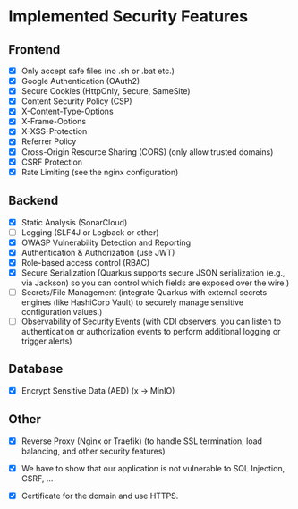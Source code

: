# Implemented Security Features

## Frontend

- [x] Only accept safe files (no .sh or .bat etc.)
- [x] Google Authentication (OAuth2)
- [x] Secure Cookies (HttpOnly, Secure, SameSite)
- [x] Content Security Policy (CSP)
- [x] X-Content-Type-Options
- [x] X-Frame-Options
- [x] X-XSS-Protection
- [x] Referrer Policy
- [x] Cross-Origin Resource Sharing (CORS) (only allow trusted domains)
- [x] CSRF Protection
- [x] Rate Limiting
(see the nginx configuration)

## Backend

- [x] Static Analysis (SonarCloud)
- [ ] Logging (SLF4J or Logback or other)
- [x] OWASP Vulnerability Detection and Reporting 
- [x] Authentication & Authorization (use JWT)
- [x] Role-based access control (RBAC)
- [x] Secure Serialization (Quarkus supports secure JSON serialization (e.g., via Jackson) so you can control which fields are exposed over the wire.)
- [ ] Secrets/File Management (integrate Quarkus with external secrets engines (like HashiCorp Vault) to securely manage sensitive configuration values.)
- [ ] Observability of Security Events (with CDI observers, you can listen to authentication or authorization events to perform additional logging or trigger alerts)

## Database

- [x] Encrypt Sensitive Data (AED) (x -> MinIO)

## Other

- [x] Reverse Proxy (Nginx or Traefik) (to handle SSL termination, load balancing, and other security features)
- [x] We have to show that our application is not vulnerable to SQL Injection, CSRF, ...

- [x] Certificate for the domain and use HTTPS.
